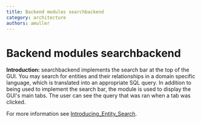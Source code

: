 ```yaml
---
title: Backend modules searchbackend
category: architecture
authors: amuller
---
```


# Backend modules searchbackend

**Introduction:** searchbackend implements the search bar at the top of the GUI. You may search for entities and their relationships in a domain specific language, which is translated into an appropriate SQL query. In addition to being used to implement the search bar, the module is used to display the GUI's main tabs. The user can see the query that was ran when a tab was clicked.

For more information see [Introducing_Entity_Search](Development/Introducing_Entity_Search).

